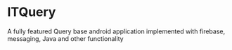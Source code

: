 # ITQuery
A fully featured Query base android application implemented with firebase, messaging, Java and other functionality
